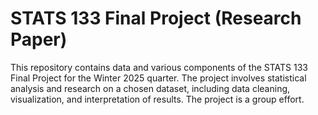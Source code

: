 # STATS 133 Final Project (Research Paper)

This repository contains data and various components of the STATS 133 Final Project for the Winter 2025 quarter. The project involves statistical analysis and research on a chosen dataset, including data cleaning, visualization, and interpretation of results. The project is a group effort.
